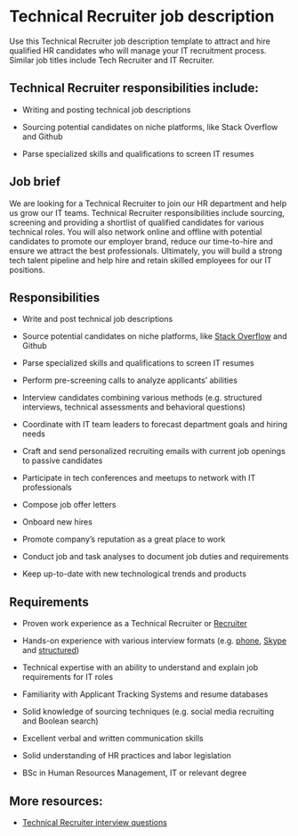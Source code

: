 # Technical Recruiter job description
Use this Technical Recruiter job description template to attract and hire qualified HR candidates who will manage your IT recruitment process. Similar job titles include Tech Recruiter and IT Recruiter.


## Technical Recruiter responsibilities include:
* Writing and posting technical job descriptions

* Sourcing potential candidates on niche platforms, like Stack Overflow and Github

* Parse specialized skills and qualifications to screen IT resumes


## Job brief

We are looking for a Technical Recruiter to join our HR department and help us grow our IT teams.
Technical Recruiter responsibilities include sourcing, screening and providing a shortlist of qualified candidates for various technical roles. You will also network online and offline with potential candidates to promote our employer brand, reduce our time-to-hire and ensure we attract the best professionals.
Ultimately, you will build a strong tech talent pipeline and help hire and retain skilled employees for our IT positions.


## Responsibilities

* Write and post technical job descriptions

* Source potential candidates on niche platforms, like <a href="https://resources.workable.com/tutorial/post-a-job-on-stackoverflow">Stack Overflow</a> and Github

* Parse specialized skills and qualifications to screen IT resumes

* Perform pre-screening calls to analyze applicants’ abilities

* Interview candidates combining various methods (e.g. structured interviews, technical assessments and behavioral questions)

* Coordinate with IT team leaders to forecast department goals and hiring needs

* Craft and send personalized recruiting emails with current job openings to passive candidates

* Participate in tech conferences and meetups to network with IT professionals

* Compose job offer letters

* Onboard new hires

* Promote company’s reputation as a great place to work

* Conduct job and task analyses to document job duties and requirements

* Keep up-to-date with new technological trends and products


## Requirements

* Proven work experience as a Technical Recruiter or <a href="https://resources.workable.com/recruiter-job-description" target="_blank" rel="noopener">Recruiter</a>

* Hands-on experience with various interview formats (e.g. <a href="https://resources.workable.com/phone-screening-interview-questions" target="_blank" rel="noopener">phone</a>, <a href="https://resources.workable.com/skype-interview-questions" target="_blank" rel="noopener">Skype</a> and <a href="https://resources.workable.com/tutorial/structured-interview-questions-guide" target="_blank" rel="noopener">structured</a>)

* Technical expertise with an ability to understand and explain job requirements for IT roles

* Familiarity with Applicant Tracking Systems and resume databases

* Solid knowledge of sourcing techniques (e.g. social media recruiting and Boolean search)

* Excellent verbal and written communication skills

* Solid understanding of HR practices and labor legislation

* BSc in Human Resources Management, IT or relevant degree

## More resources:
* <a href="https://resources.workable.com/technical-recruiter-interview-questions">Technical Recruiter interview questions</a>
